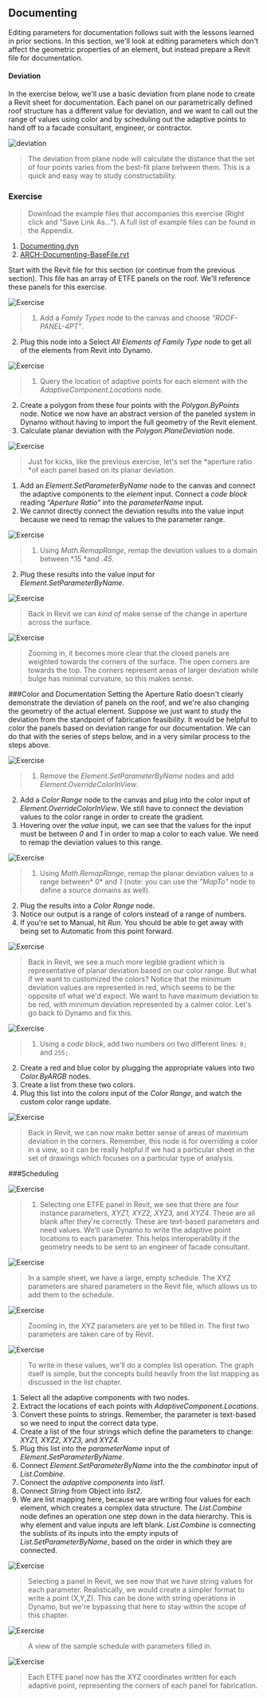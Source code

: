 ## Documenting
Editing parameters for documentation follows suit with the lessons learned in prior sections.  In this section, we'll look at editing parameters which don't affect the geometric properties of an element, but instead prepare a Revit file for documentation.

#### Deviation
In the exercise below, we'll use a basic deviation from plane node to create a Revit sheet for documentation. Each panel on our parametrically defined roof structure has a different value for deviation, and we want to call out the range of values using color and by scheduling out the adaptive points to hand off to a facade consultant, engineer, or contractor.

![deviation](images/8-6/deviation.png)
> The deviation from plane node will calculate the distance that the set of four points varies from the best-fit plane between them.  This is a quick and easy way to study constructability.

### Exercise
>Download the example files that accompanies this exercise (Right click and "Save Link As..."). A full list of example files can be found in the Appendix.
1. [Documenting.dyn](datasets/8-6/Documenting.dyn)
2. [ARCH-Documenting-BaseFile.rvt](datasets/8-6/ARCH-Documenting-BaseFile.rvt)

Start with the Revit file for this section (or continue from the previous section).  This file has an array of ETFE panels on the roof.  We'll reference these panels for this exercise.

![Exercise](images/8-6/Exercise/17.png)
> 1. Add a *Family Types* node to the canvas and choose *"ROOF-PANEL-4PT"*.
2. Plug this node into a Select *All Elements of Family Type* node to get all of the elements from Revit into Dynamo.

![Exercise](images/8-6/Exercise/16.png)
> 1. Query the location of adaptive points for each element with the *AdaptiveComponent.Locations* node.
2. Create a polygon from these four points with the *Polygon.ByPoints* node.  Notice we now have an abstract version of the paneled system in Dynamo without having to import the full geometry of the Revit element.
3. Calculate planar deviation with the *Polygon.PlaneDeviation* node.

![Exercise](images/8-6/Exercise/15.png)
> Just for kicks, like the previous exercise, let's set the *aperture ratio *of each panel based on its planar deviation.
1. Add an *Element.SetParameterByName* node to the canvas and connect the adaptive components to the *element* input.  Connect a *code block* reading *"Aperture Ratio"* into the *parameterName* input.
2. We cannot directly connect the deviation results into the value input because we need to remap the values to the parameter range.

![Exercise](images/8-6/Exercise/14.png)
> 1. Using *Math.RemapRange*, remap the deviation values to a domain between *.15 *and *.45*.
2. Plug these results into the value input for *Element.SetParameterByName*.

![Exercise](images/8-6/Exercise/13.png)
> Back in Revit we can *kind of* make sense of the change in aperture across the surface.

![Exercise](images/8-6/Exercise/13a.png)
> Zooming in, it becomes more clear that the closed panels are weighted towards the corners of the surface. The open corners are towards the top.  The corners represent areas of larger deviation while bulge has minimal curvature, so this makes sense.

###Color and Documentation
Setting the Aperture Ratio doesn't clearly demonstrate the deviation of panels on the roof, and we're also changing the geometry of the actual element.  Suppose we just want to study the deviation from the standpoint of fabrication feasibility.  It would be helpful to color the panels based on deviation range for our documentation.  We can do that with the series of steps below, and in a very similar process to the steps above.

![Exercise](images/8-6/Exercise/11.png)
> 1. Remove the *Element.SetParameterByName* nodes and add *Element.OverrideColorInView*.
2. Add a *Color Range* node to the canvas and plug into the color input of *Element.OverrideColorInView*. We still have to connect the deviation values to the color range in order to create the gradient.
3. Hovering over the *value* input, we can see that the values for the input must be between *0* and *1* in order to map a color to each value.  We need to remap the deviation values to this range.

![Exercise](images/8-6/Exercise/10.png)
> 1. Using *Math.RemapRange*, remap the planar deviation values to a range between* 0* and *1* (note: you can use the *"MapTo"* node to define a source domains as well).
2. Plug the results into a *Color Range* node.
3. Notice our output is a range of colors instead of a range of numbers.
4. If you're set to Manual, hit *Run*.  You should be able to get away with being set to Automatic from this point forward.

![Exercise](images/8-6/Exercise/09.png)
> Back in Revit, we see a much more legible gradient which is representative of planar deviation based on our color range.  But what if we want to customized the colors?  Notice that the minimum deviation values are represented in red, which seems to be the opposite of what we'd expect.  We want to have maximum deviation to be red, with minimum deviation represented by a calmer color.  Let's go back to Dynamo and fix this.

![Exercise](images/8-6/Exercise/08.png)
> 1. Using a *code block*, add two numbers on two different lines:
```0;``` and ```255;```.
2. Create a red and blue color by plugging the appropriate values into two *Color.ByARGB* nodes.
3. Create a list from these two colors.
4. Plug this list into the *colors* input of the *Color Range*, and watch the custom color range update.


![Exercise](images/8-6/Exercise/07.png)
> Back in Revit, we can now make better sense of areas of maximum deviation in the corners.  Remember, this node is for overriding a color in a view, so it can be really helpful if we had a particular sheet in the set of drawings which focuses on a particular type of analysis.

###Scheduling

![Exercise](images/8-6/Exercise/06.png)
> 1. Selecting one ETFE panel in Revit, we see that there are four instance parameters, *XYZ1, XYZ2, XYZ3,* and *XYZ4*.  These are all blank after they're correctly.  These are text-based parameters and need values.  We'll use Dynamo to write the adaptive point locations to each parameter.  This helps interoperability if the geometry needs to be sent to an engineer of facade consultant.

![Exercise](images/8-6/Exercise/03.png)
> In a sample sheet, we have a large, empty schedule.  The XYZ parameters are shared parameters in the Revit file, which allows us to add them to the schedule.

![Exercise](images/8-6/Exercise/02.png)
> Zooming in, the XYZ parameters are yet to be filled in.  The first two parameters are taken care of by Revit.

![Exercise](images/8-6/Exercise/05.png)
> To write in these values, we'll do a complex list operation.  The graph itself is simple, but the concepts build heavily from the list mapping as discussed in the list chapter.
1. Select all the adaptive components with two nodes.
2. Extract the locations of each points with *AdaptiveComponent.Locations*.
3. Convert these points to strings.  Remember, the parameter is text-based so we need to input the correct data type.
4. Create a list of the four strings which define the parameters to change: *XYZ1, XYZ2, XYZ3,* and *XYZ4*.
5. Plug this list into the *parameterName* input of *Element.SetParameterByName*.
6. Connect *Element.SetParameterByName* into the the *combinator* input of *List.Combine.*
7. Connect the *adaptive components* into *list1*.
8. Connect *String* from Object into *list2*.
9. We are list mapping here, because we are writing four values for each element, which creates a complex data structure.  The *List.Combine* node defines an operation one step down in the data hierarchy.  This is why element and value inputs are left blank.  *List.Combine* is connecting the sublists of its inputs into the empty inputs of *List.SetParameterByName*, based on the order in which they are connected.

![Exercise](images/8-6/Exercise/04.png)
> Selecting a panel in Revit, we see now that we have string values for each parameter.  Realistically, we would create a simpler format to write a point (X,Y,Z).  This can be done with string operations in Dynamo, but we're bypassing that here to stay within the scope of this chapter.

![Exercise](images/8-6/Exercise/01.png)
> A view of the sample schedule with parameters filled in.

![Exercise](images/8-6/Exercise/00.png)
> Each ETFE panel now has the XYZ coordinates written for each adaptive point, representing the corners of each panel for fabrication.





